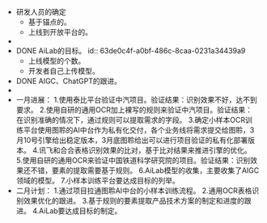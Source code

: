 - 研发人员的确定
	- 基于锚点的。
	- 上线到开放平台的。
-
- DONE AiLab的目标。
  id:: 63de0c4f-a0bf-486c-8caa-0231a34439a9
	- 上线模型的个数。
	- 开发者自己上传模型。
- DONE AIGC、ChatGPT的跟进。
-
- 一月进展：
  1.使用泰比平台验证中汽项目。验证结果：识别效果不好，达不到要求。
  2.使用自研的通用OCR加上裸写的规则来验证中汽项目。验证结果：在识别准确的情况下，通过规则可以提取需求的字段。
  3.确定小样本OCR训练平台使用图聆的AI中台作为私有化交付，各个业务线将需求提交给图聆，3月10号引擎给出稳定版本，3月底图聆给出可以进行项目验证的私有化部署版本。
  4.讯飞和合合表格识别效果的比对，基于比对结果来推进引擎的优化。
  5.使用自研的通用OCR来验证中国铁道科学研究院的项目。验证结果：识别效果还不错，要素的提取需要基于规则。
  6.AiLab模型的收集，主要收集了AIGC领域的模型。
  7.小样本训练平台要达成目标的列举。
- 二月计划：
  1.通过项目拉通图聆AI中台的小样本训练流程。
  2.通用OCR表格识别效果优化的跟进。
  3.基于规则的要素提取产品技术方案的制定和进度的跟进。
  4.AiLab要达成目标的制定。